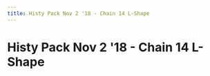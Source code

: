 ```yaml
---
title: Histy Pack Nov 2 '18 - Chain 14 L-Shape
---
```

<ClientOnly><AssetLoader :reloadOnce="true" />
# Histy Pack Nov 2 '18 - Chain 14 L-Shape

<GameSlides :jsonFileToLoad="'playermade/histy_nov2/chain14_lshape.json'" :useRandomSeed="false" :useManualData="false" :replay="true"></GameSlides>

</ClientOnly>
